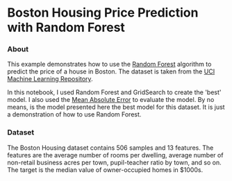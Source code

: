 # Boston Housing Price Prediction with Random Forest

### About
This example demonstrates how to use the [Random Forest](https://en.wikipedia.org/wiki/Random_forest) algorithm to predict the price of a house in Boston. The dataset is taken from the [UCI Machine Learning Repository](https://archive.ics.uci.edu/ml/datasets/Housing).

In this notebook, I used Random Forest and GridSearch to create the 'best' model. I also used the [Mean Absolute Error](https://en.wikipedia.org/wiki/Mean_absolute_error) to evaluate the model. By no means, is the model presented here the best model for this dataset. It is just a demonstration of how to use Random Forest. 

### Dataset
The Boston Housing dataset contains 506 samples and 13 features. The features are the average number of rooms per dwelling, average number of non-retail business acres per town, pupil-teacher ratio by town, and so on. The target is the median value of owner-occupied homes in $1000s.